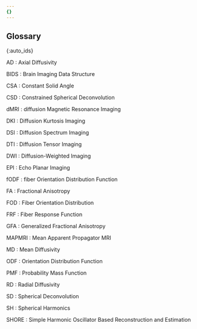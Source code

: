 ```yaml
---
{}
---
```


## Glossary

{:auto\_ids}

AD
:   Axial Diffusivity

BIDS
:   Brain Imaging Data Structure

CSA
:   Constant Solid Angle

CSD
:   Constrained Spherical Deconvolution

dMRI
:   diffusion Magnetic Resonance Imaging

DKI
:   Diffusion Kurtosis Imaging

DSI
:   Diffusion Spectrum Imaging

DTI
:   Diffusion Tensor Imaging

DWI
:   Diffusion-Weighted Imaging

EPI
:   Echo Planar Imaging

fODF
:   fiber Orientation Distribution Function

FA
:   Fractional Anisotropy

FOD
:   Fiber Orientation Distribution

FRF
:   Fiber Response Function

GFA
:   Generalized Fractional Anisotropy

MAPMRI
:   Mean Apparent Propagator MRI

MD
:   Mean Diffusivity

ODF
:   Orientation Distribution Function

PMF
:   Probability Mass Function

RD
:   Radial Diffusivity

SD
:   Spherical Deconvolution

SH
:   Spherical Harmonics

SHORE
:   Simple Harmonic Oscillator Based Reconstruction and Estimation




